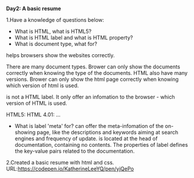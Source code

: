 **Day2: A basic resume**

1.Have a knowledge of questions below:

* What is HTML, what is HTML5?
* What is HTML label and what is HTML property?
* What is document type, what for?
<!DOCTYPE> helps browsers show the websites correctly.

There are many document types. Brower can only show the documents correctly when knowing the type of the documents.
HTML also have many versions. Brower can only show the html page correctly when knowing which version of html is used.
<!DOCTYPE> is not a HTML label. It only offer an infomation to the browser - which version of HTML is used.

HTML5: <!DOCTYPE html>
HTML 4.01: <!DOCTYPE HTML PUBLIC "-//W3C//DTD HTML 4.01 Transitional//EN" "http://www.w3.org/TR/html4/loose.dtd">
...

* What is label 'meta' for?
<meta> can offer the meta-infomation of the on-showing page, like the descriptions and keywords aiming at search engines and frequency of update.
<meta> is located at the head of documentation, containing no contents.
The properties of label <meta> defines the key-value pairs related to the documentation.

2.Created a basic resume with html and css.  
URL:https://codepen.io/KatherineLeeYQ/pen/yjQePo